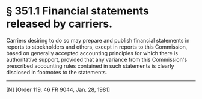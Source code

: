 # § 351.1   Financial statements released by carriers.

Carriers desiring to do so may prepare and publish financial statements in reports to stockholders and others, except in reports to this Commission, based on generally accepted accounting principles for which there is authoritative support, provided that any variance from this Commission's prescribed accounting rules contained in such statements is clearly disclosed in footnotes to the statements.



---

[N] [Order 119, 46 FR 9044, Jan. 28, 1981]




